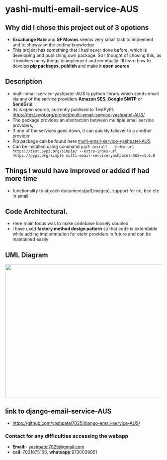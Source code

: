 # yashi-multi-email-service-AUS

## Why did I chose this project out of 3 opotions

- **Excahange Rate** and **SF Movies** seems very small task to implement and to showcase the coding knowledge
- This project has something that I had never done before, which is developing and publishing own package. So I thought of chosing this, as it involves many things to implement and eventually I'll learn how to develop **pip packages**, **publish** and make it **open source**

## Description

- multi-email-service-yashpatel-AUS is python library which sends email via any of the service providers **Amazon SES**, **Google SMTP** or **SendGrid**
- Its is open source, currently publised to TestPyPI. https://test.pypi.org/project/multi-email-service-yashpatel-AUS/
- The package provides an abstraction between multiple email service providers, 
- If one of the services goes down, it can quickly failover to a another provider
- Pip package can be found here [multi-email-service-yashpatel-AUS](https://test.pypi.org/project/multi-email-service-yashpatel-AUS/)
- Can be installed using command
```pip3 install --index-url https://test.pypi.org/simple/ --extra-index-url https://pypi.org/simple multi-email-service-yashpatel-AUS==1.0.0```

## Things I would have improved or added if had more time

- functionality to attcach documents(pdf,images), support for cc, bcc etc in email

## Code Architectural.

- Here main focus was to make codebase loosely coupled
- I have used **factory method design pattern** so that code is extendable while adding implemntation for otehr providers in future and can be maintained easily

## UML Diagram

<img src="./extra/factory_pattern.jpg" width="1000" height="430">

## link to django-email-service-AUS

- https://github.com/yashpatel7025/django-email-service-AUS/

### Contact for any difficulties accessing the webapp

- **Email**:- yashpatel7025@gmail.com
- **call**: 7021875166, **whatsapp**:9730039951
